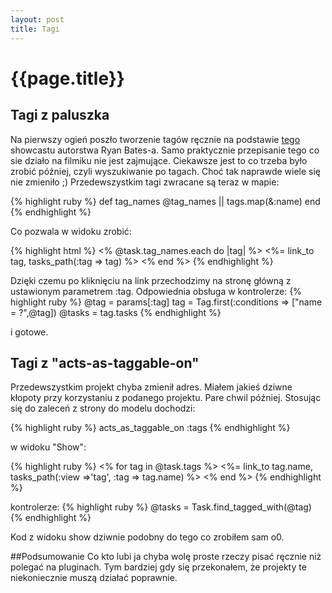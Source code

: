 ```yaml
---
layout: post
title: Tagi
---
```


# {{page.title}}

## Tagi z paluszka
Na pierwszy ogień poszło tworzenie tagów ręcznie na podstawie <a href="http://railscasts.com/episodes/167-more-on-virtual-attributes">tego</a> showcastu 
autorstwa Ryan Bates-a.
Samo praktycznie przepisanie tego co sie działo na filmiku nie jest zajmujące. Ciekawsze jest to co trzeba było zrobić później, czyli wyszukiwanie po tagach.
Choć tak naprawde wiele się nie zmieniło ;)
Przedewszystkim tagi zwracane są teraz w mapie:

{% highlight ruby %}
def tag_names
  @tag_names || tags.map(&:name)
end
{% endhighlight %}

Co pozwala w widoku zrobić:

{% highlight html %}
  <% @task.tag_names.each do |tag| %>
    <%= link_to tag, tasks_path(:tag => tag) %>
  <% end %>
{% endhighlight %}

Dzięki czemu po kliknięciu na link przechodzimy na stronę główną z ustawionym parametrem :tag.
Odpowiednia obsługa w kontrolerze:
{% highlight ruby %}
  @tag = params[:tag]
  tag = Tag.first(:conditions => ["name = ?",@tag])
  @tasks = tag.tasks
{% endhighlight %}

i gotowe.

## Tagi z "acts-as-taggable-on"
Przedewszystkim projekt chyba zmienił adres. Miałem jakieś dziwne kłopoty przy korzystaniu z podanego projektu.
Pare chwil później. Stosując się do zaleceń z strony do modelu dochodzi:

{% highlight ruby %}
  acts_as_taggable_on :tags
{% endhighlight %}

w widoku "Show":

{% highlight ruby %}
<% for tag in @task.tags %> 
  <%= link_to tag.name, tasks_path(:view =>'tag', :tag => tag.name) %>
<% end %>
{% endhighlight %}

kontrolerze:
{% highlight ruby %}
  @tasks = Task.find_tagged_with(@tag)
{% endhighlight %}

Kod z widoku show dziwnie podobny do tego co zrobiłem sam o0.

##Podsumowanie
Co kto lubi ja chyba wolę proste rzeczy pisać ręcznie niż polegać na pluginach. Tym bardziej gdy się przekonałem, że projekty te niekoniecznie muszą działać poprawnie.
